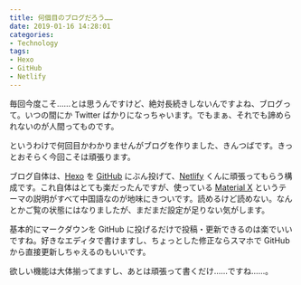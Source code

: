 ```yaml
---
title: 何個目のブログだろう……
date: 2019-01-16 14:28:01
categories:
- Technology
tags:
- Hexo
- GitHub
- Netlify
---
```


毎回今度こそ……とは思うんですけど、絶対長続きしないんですよね、ブログって。いつの間にか Twitter ばかりになっちゃいます。でもまぁ、それでも諦められないのが人間ってものです。

というわけで何回目かわかりませんがブログを作りました、きんつばです。きっとおそらく今回こそは頑張ります。

ブログ自体は、[Hexo](https://hexo.io/) を [GitHub](https://github.com/) にぶん投げて、[Netlify](https://www.netlify.com/) くんに頑張ってもらう構成です。これ自体はとても楽だったんですが、使っている [Material X](https://xaoxuu.com/wiki/material-x/) というテーマの説明がすべて中国語なのが地味にきついです。読めるけど読めない。なんとかご覧の状態にはなりましたが、まだまだ設定が足りない気がします。

基本的にマークダウンを GitHub に投げるだけで投稿・更新できるのは楽でいいですね。好きなエディタで書けますし、ちょっとした修正ならスマホで GitHub から直接更新しちゃえるのもいいです。

欲しい機能は大体揃ってますし、あとは頑張って書くだけ……ですね……。